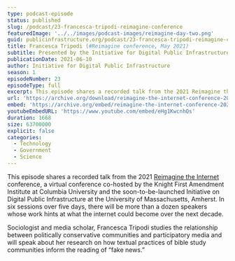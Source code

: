 ```yaml
---
type: podcast-episode
status: published
slug: /podcast/23-francesca-tripodi-reimagine-conference
featuredImage: '../../images/podcast-images/reimagine-day-two.png'
guid: publicinfrastructure.org/podcast/23-francesca-tripodi-reimagine-conference
title: Francesca Tripodi (#Reimagine conference, May 2021)
subtitle: Presented by the Initiative for Digital Public Infrastructure at UMass Amherst
publicationDate: 2021-06-10
author: Initiative for Digital Public Infrastructure
season: 1
episodeNumber: 23
episodeType: full
excerpt: This episode shares a recorded talk from the 2021 Reimagine the Internet conference, a virtual conference co-hosted by the Knight First Amendment Institute at Columbia University and the soon-to-be-launched Initiative on Digital Public Infrastructure at the University of Massachusetts, Amherst. In six sessions over five days, there will be more than a dozen speakers whose work hints at what the internet could become over the next decade. Sociologist and media scholar, Francesca Tripodi studies the relationship between politically conservative communities and participatory media and will speak about her research on how textual practices of bible study communities inform the reading of “fake news.” 
url: 'https://archive.org/download/reimagine-the-internet-conference-2021/%23Reimagine%20Conference%203.%20Francesca%20Tripodi.mp3'
embed: 'https://archive.org/embed/reimagine-the-internet-conference-2021'
youtubeEmbedURL: 'https://www.youtube.com/embed/eHg1KwcnhQs'
duration: 1668
size: 63700000
explicit: false
categories:
  - Technology
  - Government
  - Science
---
```


This episode shares a recorded talk from the 2021 [Reimagine the Internet](https://knightcolumbia.org/events/reimagine-the-internet) conference, a virtual conference co-hosted by the Knight First Amendment Institute at Columbia University and the soon-to-be-launched Initiative on Digital Public Infrastructure at the University of Massachusetts, Amherst. In six sessions over five days, there will be more than a dozen speakers whose work hints at what the internet could become over the next decade.

Sociologist and media scholar, Francesca Tripodi studies the relationship between politically conservative communities and participatory media and will speak about her research on how textual practices of bible study communities inform the reading of “fake news.”